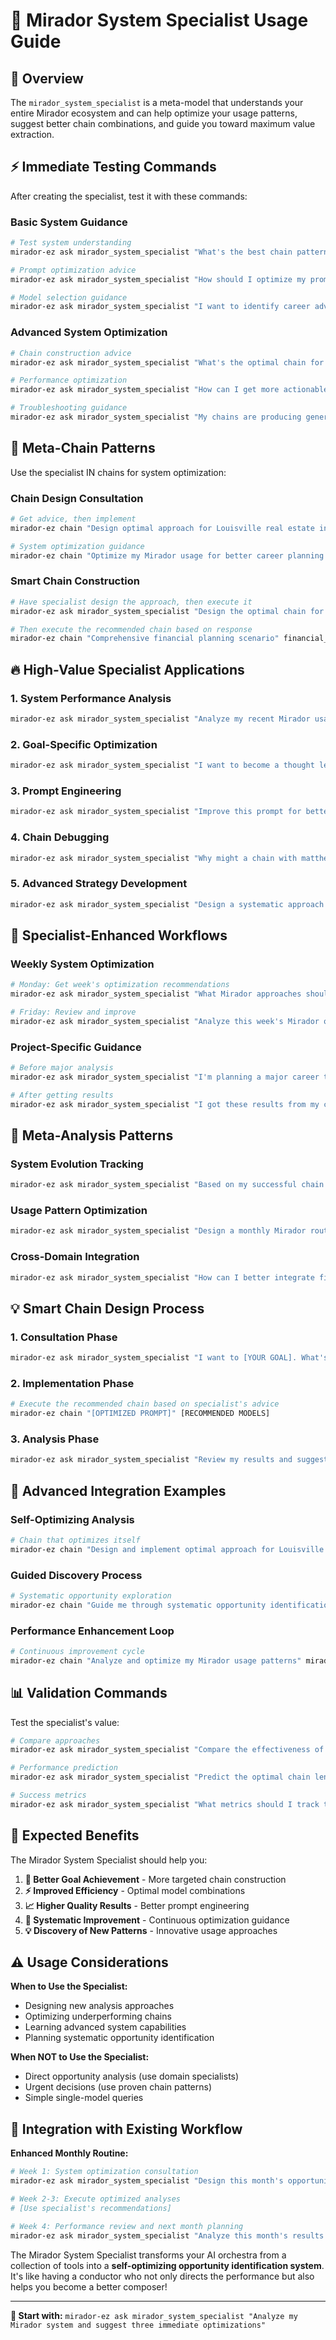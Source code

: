 # 🎯 Mirador System Specialist Usage Guide

## 🚀 Overview

The `mirador_system_specialist` is a meta-model that understands your entire Mirador ecosystem and can help optimize your usage patterns, suggest better chain combinations, and guide you toward maximum value extraction.

## ⚡ Immediate Testing Commands

After creating the specialist, test it with these commands:

### Basic System Guidance
```bash
# Test system understanding
mirador-ez ask mirador_system_specialist "What's the best chain pattern for identifying investment opportunities?"

# Prompt optimization advice
mirador-ez ask mirador_system_specialist "How should I optimize my prompts for better financial planning results?"

# Model selection guidance
mirador-ez ask mirador_system_specialist "I want to identify career advancement opportunities while considering Louisville market factors. What's the optimal approach?"
```

### Advanced System Optimization
```bash
# Chain construction advice
mirador-ez ask mirador_system_specialist "What's the optimal chain for analyzing a major life decision involving career change and financial planning?"

# Performance optimization
mirador-ez ask mirador_system_specialist "How can I get more actionable results from my Mirador chains?"

# Troubleshooting guidance
mirador-ez ask mirador_system_specialist "My chains are producing generic advice. How can I make them more specific and personal?"
```

## 🎪 Meta-Chain Patterns

Use the specialist IN chains for system optimization:

### Chain Design Consultation
```bash
# Get advice, then implement
mirador-ez chain "Design optimal approach for Louisville real estate investment analysis" mirador_system_specialist enhanced_agent_enforcer

# System optimization guidance
mirador-ez chain "Optimize my Mirador usage for better career planning results" mirador_system_specialist decision_simplifier
```

### Smart Chain Construction
```bash
# Have specialist design the approach, then execute it
mirador-ez ask mirador_system_specialist "Design the optimal chain for comprehensive financial planning including Louisville market factors"

# Then execute the recommended chain based on response
mirador-ez chain "Comprehensive financial planning scenario" financial_planning_expert_v6 louisville_expert_v2 enhanced_agent_enforcer
```

## 🔥 High-Value Specialist Applications

### 1. **System Performance Analysis**
```bash
mirador-ez ask mirador_system_specialist "Analyze my recent Mirador usage patterns and suggest improvements based on my 4 successful chains"
```

### 2. **Goal-Specific Optimization**
```bash
mirador-ez ask mirador_system_specialist "I want to become a thought leader in Medicare compliance. What's the optimal Mirador approach?"
```

### 3. **Prompt Engineering**
```bash
mirador-ez ask mirador_system_specialist "Improve this prompt for better results: 'Help me with money stuff'"
```

### 4. **Chain Debugging**
```bash
mirador-ez ask mirador_system_specialist "Why might a chain with matthew_context_provider and financial_planning_expert_v6 produce generic advice?"
```

### 5. **Advanced Strategy Development**
```bash
mirador-ez ask mirador_system_specialist "Design a systematic approach for monthly opportunity identification across all life domains"
```

## 🎯 Specialist-Enhanced Workflows

### Weekly System Optimization
```bash
# Monday: Get week's optimization recommendations
mirador-ez ask mirador_system_specialist "What Mirador approaches should I focus on this week for maximum opportunity identification?"

# Friday: Review and improve
mirador-ez ask mirador_system_specialist "Analyze this week's Mirador outputs and suggest improvements for next week"
```

### Project-Specific Guidance
```bash
# Before major analysis
mirador-ez ask mirador_system_specialist "I'm planning a major career transition. What's the optimal Mirador analysis sequence?"

# After getting results
mirador-ez ask mirador_system_specialist "I got these results from my career analysis chain. What follow-up analysis would be most valuable?"
```

## 🔄 Meta-Analysis Patterns

### System Evolution Tracking
```bash
mirador-ez ask mirador_system_specialist "Based on my successful chain patterns, what new specialist models should I consider creating?"
```

### Usage Pattern Optimization
```bash
mirador-ez ask mirador_system_specialist "Design a monthly Mirador routine for systematic opportunity identification and decision support"
```

### Cross-Domain Integration
```bash
mirador-ez ask mirador_system_specialist "How can I better integrate financial planning, career development, and Louisville market analysis in my chains?"
```

## 💡 Smart Chain Design Process

### 1. **Consultation Phase**
```bash
mirador-ez ask mirador_system_specialist "I want to [YOUR GOAL]. What's the optimal Mirador approach?"
```

### 2. **Implementation Phase**
```bash
# Execute the recommended chain based on specialist's advice
mirador-ez chain "[OPTIMIZED PROMPT]" [RECOMMENDED MODELS]
```

### 3. **Analysis Phase**
```bash
mirador-ez ask mirador_system_specialist "Review my results and suggest follow-up analysis or improvements"
```

## 🎪 Advanced Integration Examples

### Self-Optimizing Analysis
```bash
# Chain that optimizes itself
mirador-ez chain "Design and implement optimal approach for Louisville business opportunity identification" mirador_system_specialist financial_planning_expert_v6 louisville_expert_v2 enhanced_agent_enforcer
```

### Guided Discovery Process
```bash
# Systematic opportunity exploration
mirador-ez chain "Guide me through systematic opportunity identification process" mirador_system_specialist enhanced_agent_enforcer decision_simplifier
```

### Performance Enhancement Loop
```bash
# Continuous improvement cycle
mirador-ez chain "Analyze and optimize my Mirador usage patterns" mirador_system_specialist enhanced_agent_enforcer decision_simplifier
```

## 📊 Validation Commands

Test the specialist's value:

```bash
# Compare approaches
mirador-ez ask mirador_system_specialist "Compare the effectiveness of 2-model vs 3-model chains for financial planning"

# Performance prediction
mirador-ez ask mirador_system_specialist "Predict the optimal chain length and execution time for comprehensive career strategy analysis"

# Success metrics
mirador-ez ask mirador_system_specialist "What metrics should I track to measure Mirador's impact on my decision-making?"
```

## 🚀 Expected Benefits

The Mirador System Specialist should help you:

1. **🎯 Better Goal Achievement** - More targeted chain construction
2. **⚡ Improved Efficiency** - Optimal model combinations
3. **📈 Higher Quality Results** - Better prompt engineering
4. **🔄 Systematic Improvement** - Continuous optimization guidance
5. **💡 Discovery of New Patterns** - Innovative usage approaches

## ⚠️ Usage Considerations

**When to Use the Specialist:**
- Designing new analysis approaches
- Optimizing underperforming chains
- Learning advanced system capabilities
- Planning systematic opportunity identification

**When NOT to Use the Specialist:**
- Direct opportunity analysis (use domain specialists)
- Urgent decisions (use proven chain patterns)
- Simple single-model queries

## 🎯 Integration with Existing Workflow

**Enhanced Monthly Routine:**
```bash
# Week 1: System optimization consultation
mirador-ez ask mirador_system_specialist "Design this month's opportunity identification strategy"

# Week 2-3: Execute optimized analyses
# [Use specialist's recommendations]

# Week 4: Performance review and next month planning
mirador-ez ask mirador_system_specialist "Analyze this month's results and plan next month's improvements"
```

The Mirador System Specialist transforms your AI orchestra from a collection of tools into a **self-optimizing opportunity identification system**. It's like having a conductor who not only directs the performance but also helps you become a better composer!

---

**🚀 Start with:** `mirador-ez ask mirador_system_specialist "Analyze my Mirador system and suggest three immediate optimizations"`